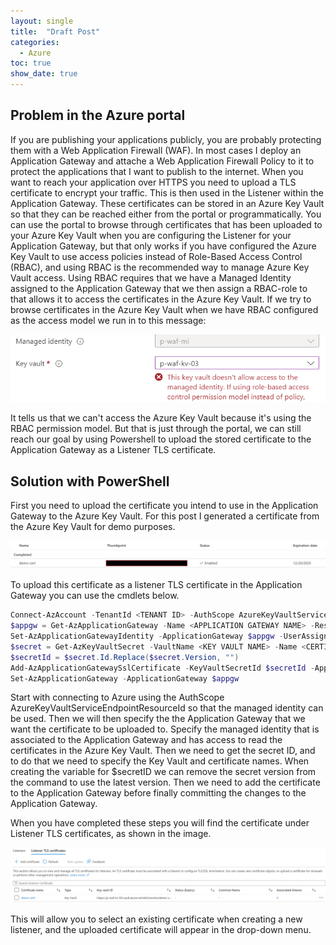 ```yaml
---
layout: single
title:  "Draft Post"
categories: 
  - Azure
toc: true
show_date: true
---
```

## Problem in the Azure portal
If you are publishing your applications publicly, you are probably protecting them with a Web Application Firewall (WAF). In most cases I deploy an Application Gateway and attache a Web Application Firewall Policy to it to protect the applications that I want to publish to the internet.
When you want to reach your application over HTTPS you need to upload a TLS certificate to encrypt your traffic. This is then used in the Listener within the Application Gateway. These certificates can be stored in an Azure Key Vault so that they can be reached either from the portal or programmatically.
You can use the portal to browse through certificates that has been uploaded to your Azure Key Vault when you are configuring the Listener for your Application Gateway, but that only works if you have configured the Azure Key Vault to use access policies instead of Role-Based Access Control (RBAC), and using RBAC is the recommended way to manage Azure Key Vault access. Using RBAC requires that we have a Managed Identity assigned to the Application Gateway that we then assign a RBAC-role to that allows it to access the certificates in the Azure Key Vault. 
If we try to browse certificates in the Azure Key Vault when we have RBAC configured as the access model we run in to this message:

![](/assets/img/cert-upload-error-portal.png)

It tells us that we can't access the Azure Key Vault because it's using the RBAC permission model. But that is just through the portal, we can still reach our goal by using Powershell to upload the stored certificate to the Application Gateway as a Listener TLS certificate. 

## Solution with PowerShell
First you need to upload the certificate you intend to use in the Application Gateway to the Azure Key Vault.
For this post I generated a certificate from the Azure Key Vault for demo purposes. 

![](/assets/img/demo-cert-in-kv.png)

To upload this certificate as a listener TLS certificate in the Application Gateway you can use the cmdlets below. 

```powershell
Connect-AzAccount -TenantId <TENANT ID> -AuthScope AzureKeyVaultServiceEndpointResourceId
$appgw = Get-AzApplicationGateway -Name <APPLICATION GATEWAY NAME> -ResourceGroupName <RESOURCE GROUP NAME>
Set-AzApplicationGatewayIdentity -ApplicationGateway $appgw -UserAssignedIdentityId <MANAGED IDENTITY RESOURCE ID>
$secret = Get-AzKeyVaultSecret -VaultName <KEY VAULT NAME> -Name <CERTIFICATE NAME>
$secretId = $secret.Id.Replace($secret.Version, "")
Add-AzApplicationGatewaySslCertificate -KeyVaultSecretId $secretId -ApplicationGateway $appgw -Name $secret.Name
Set-AzApplicationGateway -ApplicationGateway $appgw
```
Start with connecting to Azure using the AuthScope AzureKeyVaultServiceEndpointResourceId so that the managed identity can be used. Then we will then specify the the Application Gateway that we want the certificate to be uploaded to. Specify the managed identity that is associated to the Application Gateway and has access to read the certificates in the Azure Key Vault. 
Then we need to get the secret ID, and to do that we need to specify the Key Vault and certificate names.
When creating the variable for $secretID we can remove the secret version from the command to use the latest version. 
Then we need to add the certificate to the Application Gateway before finally committing the changes to the Application Gateway.


When you have completed these steps you will find the certificate under Listener TLS certificates, as shown in the image. 

![](/assets/img/demo-cert-uploaded-to-agw.png)

This will allow you to select an existing certificate when creating a new listener, and the uploaded certificate will appear in the drop-down menu.

